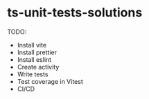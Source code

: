 # ts-unit-tests-solutions



TODO:

- Install vite
- Install prettier
- Install eslint
- Create activity
- Write tests
- Test coverage in Vitest
- CI/CD
